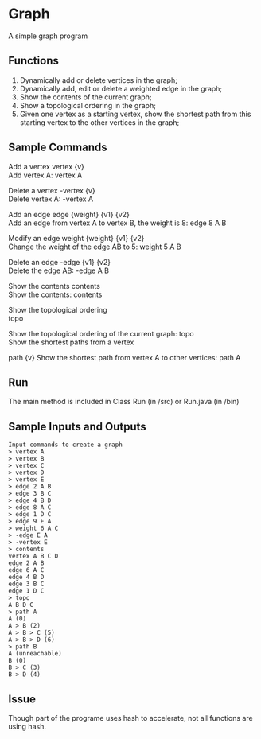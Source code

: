 

# Graph
A simple graph program

## Functions
1.  Dynamically add or delete vertices in the graph; 
2.  Dynamically add, edit or delete a weighted edge in the graph; 
3.  Show the contents of the current graph; 
4.  Show a topological ordering in the graph;
5.  Given one vertex as a starting vertex, show the shortest path from this starting vertex to the other vertices in the graph; 

## Sample Commands
Add a vertex vertex {v}   
Add vertex A: vertex A 

Delete a vertex -vertex {v}   
Delete vertex A: -vertex A 

Add an edge edge {weight} {v1} {v2}   
Add an edge from vertex A to vertex B, the weight is 8: edge 8 A B 

Modify an edge weight {weight} {v1} {v2}  
Change the weight of the edge AB to 5: weight 5 A B 

Delete an edge -edge {v1} {v2}  
Delete the edge AB:  -edge A B 
  
Show the contents contents   
Show the contents: contents 

Show the topological ordering   
topo 

Show the topological ordering of the current graph:  topo   
Show the shortest paths from a vertex 

path {v} 
Show the shortest path from vertex A to other vertices: path A  

## Run
The main method is included in Class Run (in /src) or Run.java (in /bin)

## Sample Inputs and Outputs
```
Input commands to create a graph 
> vertex A  
> vertex B  
> vertex C  
> vertex D  
> vertex E  
> edge 2 A B  
> edge 3 B C   
> edge 4 B D  
> edge 8 A C  
> edge 1 D C  
> edge 9 E A  
> weight 6 A C   
> -edge E A   
> -vertex E   
> contents  
vertex A B C D   
edge 2 A B  
edge 6 A C  
edge 4 B D  
edge 3 B C  
edge 1 D C  
> topo  
A B D C    
> path A  
A (0)   
A > B (2)    
A > B > C (5)   
A > B > D (6)   
> path B  
A (unreachable)   
B (0)   
B > C (3)   
B > D (4)   
```

## Issue
Though part of the programe uses hash to accelerate, not all functions are using hash.
